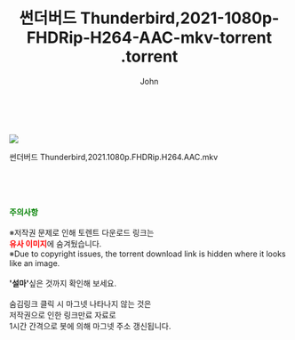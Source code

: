 ﻿---
layout: post
title:  "                   썬더버드 Thunderbird,2021-1080p-FHDRip-H264-AAC-mkv-torrent                .torrent"
author: John
categories: [ 영화 ]
tags: [  ]
image: https://torrentrj59.com/uploadfile/full/6cdca83673b5fb9646e5485c300242c1bb6f2ec1.jpg 
description: "                   썬더버드 Thunderbird,2021-1080p-FHDRip-H264-AAC-mkv-torrent                 torrent 정보 공유"
toc: true
toc_sticky: true
---

<br>
<p><img src="https://torrentrj59.com/uploadfile/full/6cdca83673b5fb9646e5485c300242c1bb6f2ec1.jpg"/></p>
 썬더버드 Thunderbird,2021.1080p.FHDRip.H264.AAC.mkv    
    
<br><br><br>
<p data-ke-size="size16"><b><span style="color: green;">주의사항</span></b><br /><br />※저작권 문제로 인해 토렌트 다운로드 링크는<br /><b><span style="color: red;">유사 이미지</span></b>에 숨겨뒀습니다.<br />※Due to copyright issues, the torrent download link is hidden where it looks like an image.<br /><br /><b>'설마'</b>싶은 것까지 확인해 보세요.<br /><br />숨김링크 클릭 시 마그넷 나타나지 않는 것은<br />저작권으로 인한 링크만료 자료로<br />1시간 간격으로 봇에 의해 마그넷 주소 갱신됩니다.</p>
